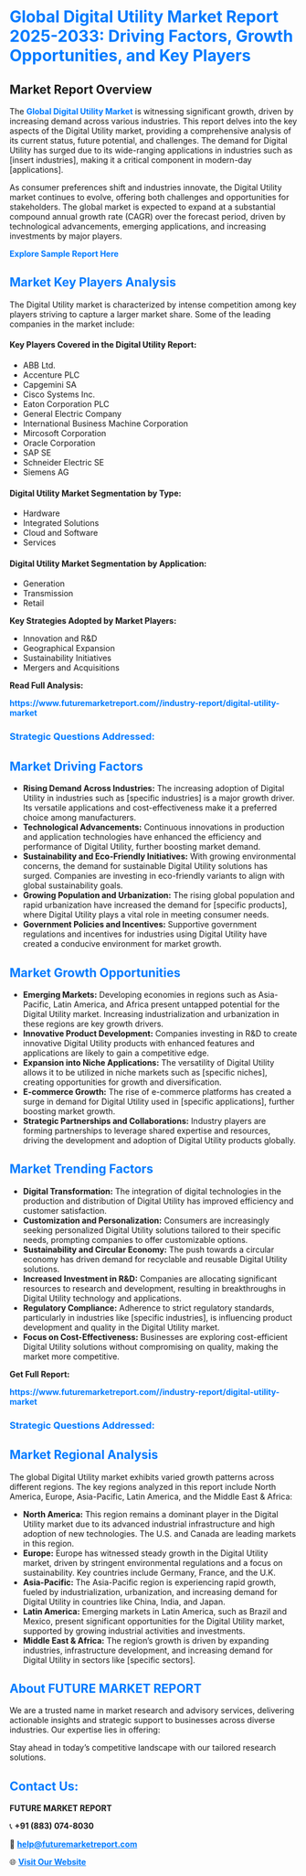 <h1 style="color: #007BFF;">Global Digital Utility Market Report 2025-2033: Driving Factors, Growth Opportunities, and Key Players</h1>

<section id="overview">
<h2>Market Report Overview</h2>
<p>The <a href="https://www.futuremarketreport.com//industry-report/digital-utility-market" style="color: #007BFF; text-decoration: none;"><strong>Global Digital Utility Market</strong></a> is witnessing significant growth, driven by increasing demand across various industries. This report delves into the key aspects of the Digital Utility market, providing a comprehensive analysis of its current status, future potential, and challenges. The demand for Digital Utility has surged due to its wide-ranging applications in industries such as [insert industries], making it a critical component in modern-day [applications].</p>
<p>As consumer preferences shift and industries innovate, the Digital Utility market continues to evolve, offering both challenges and opportunities for stakeholders. The global market is expected to expand at a substantial compound annual growth rate (CAGR) over the forecast period, driven by technological advancements, emerging applications, and increasing investments by major players.</p>
</section>

<section id="overview">
<p><a href="https://www.futuremarketreport.com//request-sample/reportId=58403" style="color: #007BFF; text-decoration: none;"><strong>Explore Sample Report Here</strong></a></p>
</section>

<section id="key-players">
<h2 style="color: #007BFF;">Market Key Players Analysis</h2>
<p>The Digital Utility market is characterized by intense competition among key players striving to capture a larger market share. Some of the leading companies in the market include:</p>
<h4>Key Players Covered in the Digital Utility Report:</h4>
<ul><li>ABB Ltd.</li><li>Accenture PLC</li><li>Capgemini SA</li><li>Cisco Systems Inc.</li><li>Eaton Corporation PLC</li><li>General Electric Company</li><li>International Business Machine Corporation</li><li>Mircosoft Corporation</li><li>Oracle Corporation</li><li>SAP SE</li><li>Schneider Electric SE</li><li>Siemens AG</li></ul>
<h4>Digital Utility Market Segmentation by Type:</h4>
<ul><li>Hardware</li><li>Integrated Solutions</li><li>Cloud and Software</li><li>Services</li></ul>

<h4>Digital Utility Market Segmentation by Application:</h4>
<ul><li>Generation</li><li>Transmission</li><li>Retail</li></ul>
<p><strong>Key Strategies Adopted by Market Players:</strong></p>
<ul>
<li>Innovation and R&D</li>
<li>Geographical Expansion</li>
<li>Sustainability Initiatives</li>
<li>Mergers and Acquisitions</li>
</ul>
</section>

<section>
<p><strong>Read Full Analysis: </strong></p><a href="https://www.futuremarketreport.com//industry-report/digital-utility-market" style="color: #007BFF; text-decoration: none;"><strong>https://www.futuremarketreport.com//industry-report/digital-utility-market</strong></a>
<h3 style="color: #007BFF;">Strategic Questions Addressed:</h3>
</section>

<section id="driving-factors">
<h2 style="color: #007BFF;">Market Driving Factors</h2>
<ul>
<li><strong>Rising Demand Across Industries:</strong> The increasing adoption of Digital Utility in industries such as [specific industries] is a major growth driver. Its versatile applications and cost-effectiveness make it a preferred choice among manufacturers.</li>
<li><strong>Technological Advancements:</strong> Continuous innovations in production and application technologies have enhanced the efficiency and performance of Digital Utility, further boosting market demand.</li>
<li><strong>Sustainability and Eco-Friendly Initiatives:</strong> With growing environmental concerns, the demand for sustainable Digital Utility solutions has surged. Companies are investing in eco-friendly variants to align with global sustainability goals.</li>
<li><strong>Growing Population and Urbanization:</strong> The rising global population and rapid urbanization have increased the demand for [specific products], where Digital Utility plays a vital role in meeting consumer needs.</li>
<li><strong>Government Policies and Incentives:</strong> Supportive government regulations and incentives for industries using Digital Utility have created a conducive environment for market growth.</li>
</ul>
</section>

<section id="growth-opportunities">
<h2 style="color: #007BFF;">Market Growth Opportunities</h2>
<ul>
<li><strong>Emerging Markets:</strong> Developing economies in regions such as Asia-Pacific, Latin America, and Africa present untapped potential for the Digital Utility market. Increasing industrialization and urbanization in these regions are key growth drivers.</li>
<li><strong>Innovative Product Development:</strong> Companies investing in R&D to create innovative Digital Utility products with enhanced features and applications are likely to gain a competitive edge.</li>
<li><strong>Expansion into Niche Applications:</strong> The versatility of Digital Utility allows it to be utilized in niche markets such as [specific niches], creating opportunities for growth and diversification.</li>
<li><strong>E-commerce Growth:</strong> The rise of e-commerce platforms has created a surge in demand for Digital Utility used in [specific applications], further boosting market growth.</li>
<li><strong>Strategic Partnerships and Collaborations:</strong> Industry players are forming partnerships to leverage shared expertise and resources, driving the development and adoption of Digital Utility products globally.</li>
</ul>
</section>

<section id="trending-factors">
<h2 style="color: #007BFF;">Market Trending Factors</h2>
<ul>
<li><strong>Digital Transformation:</strong> The integration of digital technologies in the production and distribution of Digital Utility has improved efficiency and customer satisfaction.</li>
<li><strong>Customization and Personalization:</strong> Consumers are increasingly seeking personalized Digital Utility solutions tailored to their specific needs, prompting companies to offer customizable options.</li>
<li><strong>Sustainability and Circular Economy:</strong> The push towards a circular economy has driven demand for recyclable and reusable Digital Utility solutions.</li>
<li><strong>Increased Investment in R&D:</strong> Companies are allocating significant resources to research and development, resulting in breakthroughs in Digital Utility technology and applications.</li>
<li><strong>Regulatory Compliance:</strong> Adherence to strict regulatory standards, particularly in industries like [specific industries], is influencing product development and quality in the Digital Utility market.</li>
<li><strong>Focus on Cost-Effectiveness:</strong> Businesses are exploring cost-efficient Digital Utility solutions without compromising on quality, making the market more competitive.</li>
</ul>
</section>

<section>
<p><strong>Get Full Report: </strong></p><a href="https://www.futuremarketreport.com//industry-report/digital-utility-market" style="color: #007BFF; text-decoration: none;"><strong>https://www.futuremarketreport.com//industry-report/digital-utility-market</strong></a>
<h3 style="color: #007BFF;">Strategic Questions Addressed:</h3>
</section>


<section id="regional-analysis">
<h2 style="color: #007BFF;">Market Regional Analysis</h2>
<p>The global Digital Utility market exhibits varied growth patterns across different regions. The key regions analyzed in this report include North America, Europe, Asia-Pacific, Latin America, and the Middle East & Africa:</p>
<ul>
<li><strong>North America:</strong> This region remains a dominant player in the Digital Utility market due to its advanced industrial infrastructure and high adoption of new technologies. The U.S. and Canada are leading markets in this region.</li>
<li><strong>Europe:</strong> Europe has witnessed steady growth in the Digital Utility market, driven by stringent environmental regulations and a focus on sustainability. Key countries include Germany, France, and the U.K.</li>
<li><strong>Asia-Pacific:</strong> The Asia-Pacific region is experiencing rapid growth, fueled by industrialization, urbanization, and increasing demand for Digital Utility in countries like China, India, and Japan.</li>
<li><strong>Latin America:</strong> Emerging markets in Latin America, such as Brazil and Mexico, present significant opportunities for the Digital Utility market, supported by growing industrial activities and investments.</li>
<li><strong>Middle East & Africa:</strong> The region’s growth is driven by expanding industries, infrastructure development, and increasing demand for Digital Utility in sectors like [specific sectors].</li>
</ul>
</section>

<footer>
<h2 style="color: #007BFF;">About FUTURE MARKET REPORT</h2>
<p>We are a trusted name in market research and advisory services, delivering actionable insights and strategic support to businesses across diverse industries. Our expertise lies in offering:</p>

<p>Stay ahead in today’s competitive landscape with our tailored research solutions.</p>

<h2 style="color: #007BFF;">Contact Us:</h2>
<p><strong>FUTURE MARKET REPORT</strong></p>
<p>📞 <strong>+91 (883) 074-8030</strong></p>
<p>📧 <strong><a href="mailto:help@futuremarketreport.com" style="color: #007BFF;">help@futuremarketreport.com</a></strong></p>
<p>🌐 <strong><a href="https://www.futuremarketreport.com/" style="color: #007BFF;">Visit Our Website</a></strong></p>
</footer>
